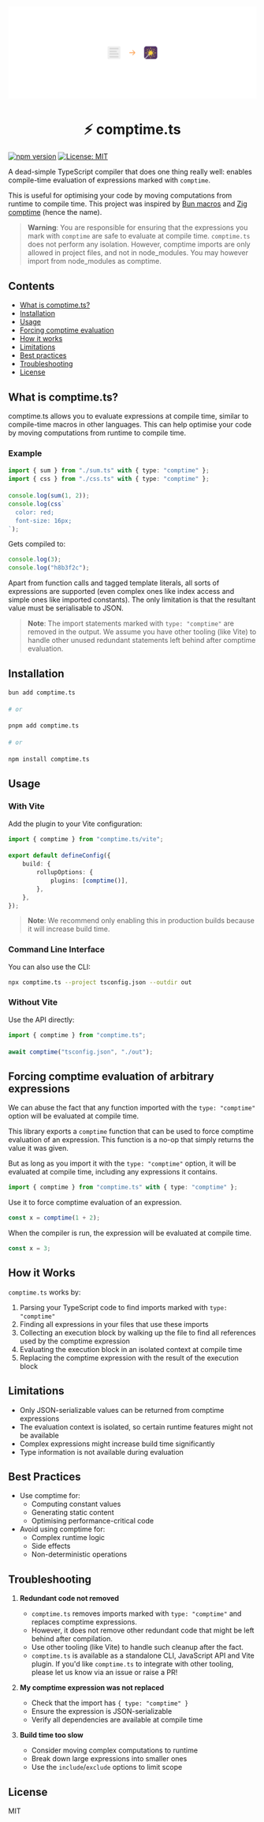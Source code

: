 <div align="center">
  <img src="https://raw.githubusercontent.com/feathers-studio/comptime.ts/master/docs/comptime.ts.svg" alt="Hyperactive">
</div>

<div align="center">
<h1>⚡️ comptime.ts</h1>
</div>

[![npm version](https://img.shields.io/npm/v/comptime.ts.svg)](https://www.npmjs.com/package/comptime.ts)
[![License: MIT](https://img.shields.io/badge/License-MIT-yellow.svg)](https://opensource.org/licenses/MIT)

A dead-simple TypeScript compiler that does one thing really well: enables compile-time evaluation of expressions marked with `comptime`.

This is useful for optimising your code by moving computations from runtime to compile time. This project was inspired by [Bun macros](https://bun.sh/docs/bundler/macros) and [Zig comptime](https://ziglang.org/documentation/master/#Compile-Time-Expressions) (hence the name).

> **Warning**: You are responsible for ensuring that the expressions you mark with `comptime` are safe to evaluate at compile time. `comptime.ts` does not perform any isolation. However, comptime imports are only allowed in project files, and not in node_modules. You may however import from node_modules as comptime.

## Contents

-   [What is comptime.ts?](#what-is-comptime.ts)
-   [Installation](#installation)
-   [Usage](#usage)
-   [Forcing comptime evaluation](#forcing-comptime-evaluation-of-arbitrary-expressions)
-   [How it works](#how-it-works)
-   [Limitations](#limitations)
-   [Best practices](#best-practices)
-   [Troubleshooting](#troubleshooting)
-   [License](#license)

## What is comptime.ts?

comptime.ts allows you to evaluate expressions at compile time, similar to compile-time macros in other languages. This can help optimise your code by moving computations from runtime to compile time.

### Example

```typescript
import { sum } from "./sum.ts" with { type: "comptime" };
import { css } from "./css.ts" with { type: "comptime" };

console.log(sum(1, 2));
console.log(css`
  color: red;
  font-size: 16px;
`);
```

Gets compiled to:

```typescript
console.log(3);
console.log("h8b3f2c");
```

Apart from function calls and tagged template literals, all sorts of expressions are supported (even complex ones like index access and simple ones like imported constants). The only limitation is that the resultant value must be serialisable to JSON.

> **Note**: The import statements marked with `type: "comptime"` are removed in the output. We assume you have other tooling (like Vite) to handle other unused redundant statements left behind after comptime evaluation.

## Installation

```bash
bun add comptime.ts

# or

pnpm add comptime.ts

# or

npm install comptime.ts
```

## Usage

### With Vite

Add the plugin to your Vite configuration:

```typescript
import { comptime } from "comptime.ts/vite";

export default defineConfig({
	build: {
		rollupOptions: {
			plugins: [comptime()],
		},
	},
});
```

> **Note**: We recommend only enabling this in production builds because it will increase build time.

### Command Line Interface

You can also use the CLI:

```bash
npx comptime.ts --project tsconfig.json --outdir out
```

### Without Vite

Use the API directly:

```typescript
import { comptime } from "comptime.ts";

await comptime("tsconfig.json", "./out");
```

## Forcing comptime evaluation of arbitrary expressions

We can abuse the fact that any function imported with the `type: "comptime"` option will be evaluated at compile time.

This library exports a `comptime` function that can be used to force comptime evaluation of an expression. This function is a no-op that simply returns the value it was given.

But as long as you import it with the `type: "comptime"` option, it will be evaluated at compile time, including any expressions it contains.

```ts
import { comptime } from "comptime.ts" with { type: "comptime" };
```

Use it to force comptime evaluation of an expression.

```ts
const x = comptime(1 + 2);
```

When the compiler is run, the expression will be evaluated at compile time.

```ts
const x = 3;
```

## How it Works

`comptime.ts` works by:

1. Parsing your TypeScript code to find imports marked with `type: "comptime"`
2. Finding all expressions in your files that use these imports
3. Collecting an execution block by walking up the file to find all references used by the comptime expression
4. Evaluating the execution block in an isolated context at compile time
5. Replacing the comptime expression with the result of the execution block

## Limitations

-   Only JSON-serializable values can be returned from comptime expressions
-   The evaluation context is isolated, so certain runtime features might not be available
-   Complex expressions might increase build time significantly
-   Type information is not available during evaluation

## Best Practices

-   Use comptime for:
    -   Computing constant values
    -   Generating static content
    -   Optimising performance-critical code
-   Avoid using comptime for:
    -   Complex runtime logic
    -   Side effects
    -   Non-deterministic operations

## Troubleshooting

1. **Redundant code not removed**

    - `comptime.ts` removes imports marked with `type: "comptime"` and replaces comptime expressions.
    - However, it does not remove other redundant code that might be left behind after compilation.
    - Use other tooling (like Vite) to handle such cleanup after the fact.
    - `comptime.ts` is available as a standalone CLI, JavaScript API and Vite plugin. If you'd like `comptime.ts` to integrate with other tooling, please let us know via an issue or raise a PR!

1. **My comptime expression was not replaced**

    - Check that the import has `{ type: "comptime" }`
    - Ensure the expression is JSON-serializable
    - Verify all dependencies are available at compile time

1. **Build time too slow**

    - Consider moving complex computations to runtime
    - Break down large expressions into smaller ones
    - Use the `include`/`exclude` options to limit scope

## License

MIT
